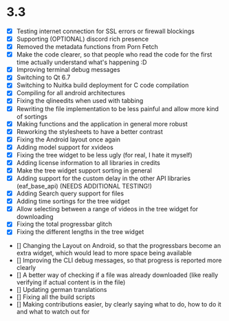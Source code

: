 # 3.3
- [x] Testing internet connection for SSL errors or firewall blockings
- [x] Supporting (OPTIONAL) discord rich presence
- [x] Removed the metadata functions from Porn Fetch
- [x] Make the code clearer, so that people who read the code for the first time actually understand what's happening :D
- [x] Improving terminal debug messages
- [x] Switching to Qt 6.7
- [x] Switching to Nuitka build deployment for C code compilation
- [x] Compiling for all android architectures
- [x] Fixing the qlineedits when used with tabbing
- [x] Rewriting the file implementation to be less painful and allow more kind of sortings
- [x] Making functions and the application in general more robust
- [x] Reworking the stylesheets to have a better contrast
- [x] Fixing the Android layout once again
- [x] Adding model support for xvideos
- [x] Fixing the tree widget to be less ugly (for real, I hate it myself)
- [x] Adding license information to all libraries in credits
- [x] Make the tree widget support sorting in general
- [x] Adding support for the custom delay in the other API libraries (eaf_base_api) (NEEDS ADDITIONAL TESTING!)
- [x] Adding Search query support for files
- [x] Adding time sortings for the tree widget
- [x] Allow selecting between a range of videos in the tree widget for downloading
- [x] Fixing the total progressbar glitch
- [x] Fixing the different lengths in the tree widget
- [] Changing the Layout on Android, so that the progressbars become an extra widget, which would lead to more
  space being available
- [] Improving the CLI debug messages, so that progress is reported more clearly
- [] A better way of checking if a file was already downloaded (like really verifying if actual content is in the file)
- [] Updating german translations
- [] Fixing all the build scripts
- [] Making contributions easier, by clearly saying what to do, how to do it and what to watch out for